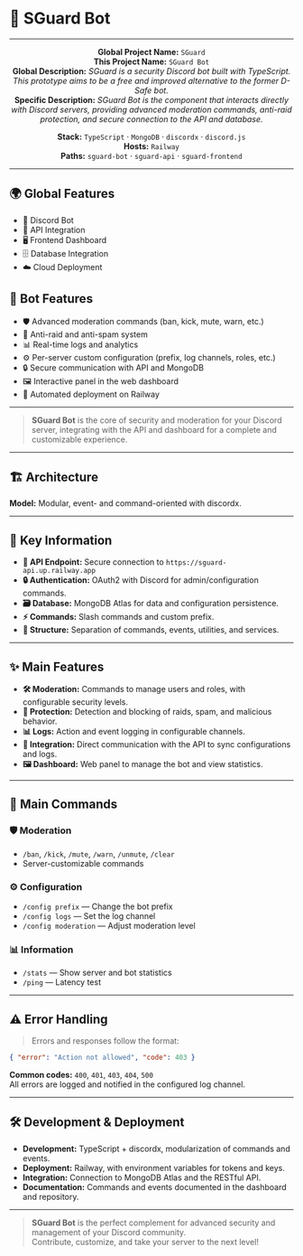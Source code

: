 # 🤖 SGuard Bot

---

<p align="center">
  <b>Global Project Name:</b> <code>SGuard</code> <br>
  <b>This Project Name:</b> <code>SGuard Bot</code> <br>
  <b>Global Description:</b> <i>SGuard is a security Discord bot built with TypeScript. This prototype aims to be a free and improved alternative to the former D-Safe bot.</i> <br>
  <b>Specific Description:</b> <i>SGuard Bot is the component that interacts directly with Discord servers, providing advanced moderation commands, anti-raid protection, and secure connection to the API and database.</i>
</p>

<p align="center">
  <b>Stack:</b> <code>TypeScript</code> · <code>MongoDB</code> · <code>discordx</code> · <code>discord.js</code> <br>
  <b>Hosts:</b> <code>Railway</code> <br>
  <b>Paths:</b> <code>sguard-bot</code> · <code>sguard-api</code> · <code>sguard-frontend</code>
</p>

---

## 🌍 Global Features

- 🤖 Discord Bot
- 🔗 API Integration
- 🖥️ Frontend Dashboard
- 🗄️ Database Integration
- ☁️ Cloud Deployment

## 🎯 Bot Features

- 🛡️ Advanced moderation commands (ban, kick, mute, warn, etc.)
- 🚨 Anti-raid and anti-spam system
- 📊 Real-time logs and analytics
- ⚙️ Per-server custom configuration (prefix, log channels, roles, etc.)
- 🔒 Secure communication with API and MongoDB
- 🖼️ Interactive panel in the web dashboard
- 🚀 Automated deployment on Railway

---

> **SGuard Bot** is the core of security and moderation for your Discord server, integrating with the API and dashboard for a complete and customizable experience.

---

## 🏗️ Architecture

**Model:** Modular, event- and command-oriented with discordx.

---

## 📌 Key Information

- **🔗 API Endpoint:** Secure connection to `https://sguard-api.up.railway.app`
- **🔒 Authentication:** OAuth2 with Discord for admin/configuration commands.
- **🗃️ Database:** MongoDB Atlas for data and configuration persistence.
- **⚡ Commands:** Slash commands and custom prefix.
- **🧩 Structure:** Separation of commands, events, utilities, and services.

---

## ✨ Main Features

- **🛠️ Moderation:** Commands to manage users and roles, with configurable security levels.
- **🚨 Protection:** Detection and blocking of raids, spam, and malicious behavior.
- **📊 Logs:** Action and event logging in configurable channels.
- **🔗 Integration:** Direct communication with the API to sync configurations and logs.
- **🖼️ Dashboard:** Web panel to manage the bot and view statistics.

---

## 🚀 Main Commands

### 🛡️ Moderation
- `/ban`, `/kick`, `/mute`, `/warn`, `/unmute`, `/clear`
- Server-customizable commands

### ⚙️ Configuration
- `/config prefix` — Change the bot prefix
- `/config logs` — Set the log channel
- `/config moderation` — Adjust moderation level

### 📊 Information
- `/stats` — Show server and bot statistics
- `/ping` — Latency test

---

## ⚠️ Error Handling

> Errors and responses follow the format:
```json
{ "error": "Action not allowed", "code": 403 }
```
**Common codes:** `400`, `401`, `403`, `404`, `500`  
All errors are logged and notified in the configured log channel.

---

## 🛠️ Development & Deployment

- **Development:** TypeScript + discordx, modularization of commands and events.
- **Deployment:** Railway, with environment variables for tokens and keys.
- **Integration:** Connection to MongoDB Atlas and the RESTful API.
- **Documentation:** Commands and events documented in the dashboard and repository.

---

> **SGuard Bot** is the perfect complement for advanced security and management of your Discord community.  
> Contribute, customize, and take your server to the next level!